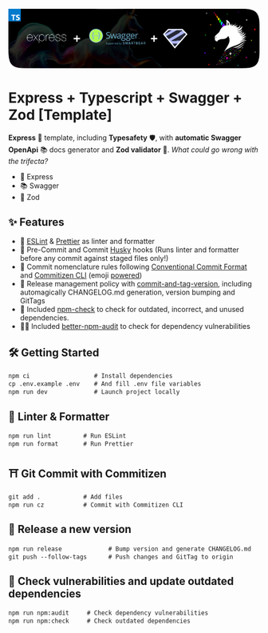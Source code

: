 <p align="center">
    <img alt="Express Swagger and Zod Template logo" src="repo-logo.png" width="512"/>
</p>

# Express + Typescript + Swagger + Zod [Template]

**Express** 🚀 template, including **Typesafety** 🛡, with **automatic Swagger OpenApi** 📚 docs generator and **Zod validator** 🦄. _What could go wrong with the trifecta?_

- 🚀 Express
- 📚 Swagger
- 🦄 Zod

## ✨ Features

- 🎨 [ESLint](https://www.npmjs.com/package/eslint) & [Prettier](https://www.npmjs.com/package/prettier) as linter and formatter
- 🐶 Pre-Commit and Commit [Husky](https://github.com/typicode/husky) hooks (Runs linter and formatter before any commit against staged files only!)
- 💄 Commit nomenclature rules following [Conventional Commit Format](https://commitlint.js.org/) and [Commitizen CLI](https://github.com/commitizen/cz-cli) (emoji [powered](https://github.com/folke/devmoji))
- 🚀 Release management policy with [commit-and-tag-version](https://github.com/absolute-version/commit-and-tag-version), including automagically CHANGELOG.md generation, version bumping and GitTags
- 🔦 Included [npm-check](https://www.npmjs.com/package/npm-check) to check for outdated, incorrect, and unused dependencies.
- 🥷🏻 Included [better-npm-audit](https://www.npmjs.com/package/better-npm-audit) to check for dependency vulnerabilities

## 🛠 Getting Started

```
npm ci                  # Install dependencies
cp .env.example .env    # And fill .env file variables
npm run dev             # Launch project locally
```

## 🎨 Linter & Formatter

```
npm run lint         # Run ESLint
npm run format       # Run Prettier
```

## ⛩ Git Commit with Commitizen

```
git add .            # Add files
npm run cz           # Commit with Commitizen CLI
```

## 🚀 Release a new version

```
npm run release             # Bump version and generate CHANGELOG.md
git push --follow-tags      # Push changes and GitTag to origin
```

## 🔦 Check vulnerabilities and update outdated dependencies

```
npm run npm:audit     # Check dependency vulnerabilities
npm run npm:check     # Check outdated dependencies
```
